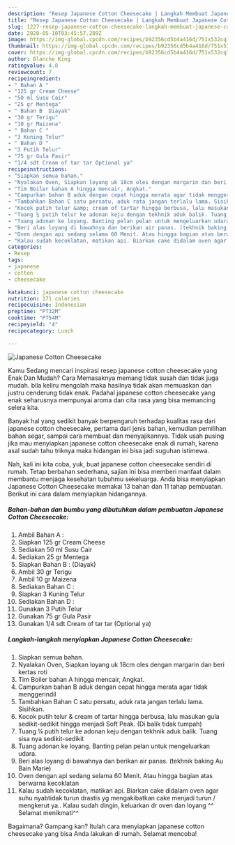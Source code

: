 ```yaml
---
description: "Resep Japanese Cotton Cheesecake | Langkah Membuat Japanese Cotton Cheesecake Yang Bikin Ngiler"
title: "Resep Japanese Cotton Cheesecake | Langkah Membuat Japanese Cotton Cheesecake Yang Bikin Ngiler"
slug: 1227-resep-japanese-cotton-cheesecake-langkah-membuat-japanese-cotton-cheesecake-yang-bikin-ngiler
date: 2020-05-10T03:45:57.289Z
image: https://img-global.cpcdn.com/recipes/b92356cd5b4a416d/751x532cq70/japanese-cotton-cheesecake-foto-resep-utama.jpg
thumbnail: https://img-global.cpcdn.com/recipes/b92356cd5b4a416d/751x532cq70/japanese-cotton-cheesecake-foto-resep-utama.jpg
cover: https://img-global.cpcdn.com/recipes/b92356cd5b4a416d/751x532cq70/japanese-cotton-cheesecake-foto-resep-utama.jpg
author: Blanche King
ratingvalue: 4.8
reviewcount: 7
recipeingredient:
- " Bahan A "
- "125 gr Cream Cheese"
- "50 ml Susu Cair"
- "25 gr Mentega"
- " Bahan B  Diayak"
- "30 gr Terigu"
- "10 gr Maizena"
- " Bahan C "
- "3 Kuning Telur"
- " Bahan D "
- "3 Putih Telur"
- "75 gr Gula Pasir"
- "1/4 sdt Cream of tar tar Optional ya"
recipeinstructions:
- "Siapkan semua bahan."
- "Nyalakan Oven, Siapkan loyang uk 18cm oles dengan margarin dan beri kertas roti"
- "Tim Boiler bahan A hingga mencair, Angkat."
- "Campurkan bahan B aduk dengan cepat hingga merata agar tidak menggerindil"
- "Tambahkan Bahan C satu persatu, aduk rata jangan terlalu lama. Sisihkan."
- "Kocok putih telur &amp; cream of tartar hingga berbusa, lalu masukan gula sedikit-sedikit hingga menjadi Soft Peak. (Di balik tidak tumpah)"
- "Tuang ¼ putih telur ke adonan keju dengan tekhnik aduk balik. Tuang sisa nya sedikit-sedikit"
- "Tuang adonan ke loyang. Banting pelan pelan untuk mengeluarkan udara."
- "Beri alas loyang di bawahnya dan berikan air panas. (tekhnik baking Au Bain Marie)"
- "Oven dengan api sedang selama 60 Menit. Atau hingga bagian atas berwarna kecoklatan"
- "Kalau sudah kecoklatan, matikan api. Biarkan cake didalam oven agar suhu nyabtidak turun drastis yg mengakibatkan cake menjadi turun / mengkerut ya.. Kalau sudah dingin, keluarkan dr oven dan loyang ^^ Selamat menikmati^^"
categories:
- Resep
tags:
- japanese
- cotton
- cheesecake

katakunci: japanese cotton cheesecake 
nutrition: 171 calories
recipecuisine: Indonesian
preptime: "PT32M"
cooktime: "PT54M"
recipeyield: "4"
recipecategory: Lunch

---
```



![Japanese Cotton Cheesecake](https://img-global.cpcdn.com/recipes/b92356cd5b4a416d/751x532cq70/japanese-cotton-cheesecake-foto-resep-utama.jpg)

Kamu Sedang mencari inspirasi resep japanese cotton cheesecake yang Enak Dan Mudah? Cara Memasaknya memang tidak susah dan tidak juga mudah. bila keliru mengolah maka hasilnya tidak akan memuaskan dan justru cenderung tidak enak. Padahal japanese cotton cheesecake yang enak seharusnya mempunyai aroma dan cita rasa yang bisa memancing selera kita.

Banyak hal yang sedikit banyak berpengaruh terhadap kualitas rasa dari japanese cotton cheesecake, pertama dari jenis bahan, kemudian pemilihan bahan segar, sampai cara membuat dan menyajikannya. Tidak usah pusing jika mau menyiapkan japanese cotton cheesecake enak di rumah, karena asal sudah tahu triknya maka hidangan ini bisa jadi suguhan istimewa.




Nah, kali ini kita coba, yuk, buat japanese cotton cheesecake sendiri di rumah. Tetap berbahan sederhana, sajian ini bisa memberi manfaat dalam membantu menjaga kesehatan tubuhmu sekeluarga. Anda bisa menyiapkan Japanese Cotton Cheesecake memakai 13 bahan dan 11 tahap pembuatan. Berikut ini cara dalam menyiapkan hidangannya.

<!--inarticleads1-->

##### Bahan-bahan dan bumbu yang dibutuhkan dalam pembuatan Japanese Cotton Cheesecake:

1. Ambil  Bahan A :
1. Siapkan 125 gr Cream Cheese
1. Sediakan 50 ml Susu Cair
1. Sediakan 25 gr Mentega
1. Siapkan  Bahan B : (Diayak)
1. Ambil 30 gr Terigu
1. Ambil 10 gr Maizena
1. Sediakan  Bahan C :
1. Siapkan 3 Kuning Telur
1. Sediakan  Bahan D :
1. Gunakan 3 Putih Telur
1. Gunakan 75 gr Gula Pasir
1. Gunakan 1/4 sdt Cream of tar tar (Optional ya)




<!--inarticleads2-->

##### Langkah-langkah menyiapkan Japanese Cotton Cheesecake:

1. Siapkan semua bahan.
1. Nyalakan Oven, Siapkan loyang uk 18cm oles dengan margarin dan beri kertas roti
1. Tim Boiler bahan A hingga mencair, Angkat.
1. Campurkan bahan B aduk dengan cepat hingga merata agar tidak menggerindil
1. Tambahkan Bahan C satu persatu, aduk rata jangan terlalu lama. Sisihkan.
1. Kocok putih telur &amp; cream of tartar hingga berbusa, lalu masukan gula sedikit-sedikit hingga menjadi Soft Peak. (Di balik tidak tumpah)
1. Tuang ¼ putih telur ke adonan keju dengan tekhnik aduk balik. Tuang sisa nya sedikit-sedikit
1. Tuang adonan ke loyang. Banting pelan pelan untuk mengeluarkan udara.
1. Beri alas loyang di bawahnya dan berikan air panas. (tekhnik baking Au Bain Marie)
1. Oven dengan api sedang selama 60 Menit. Atau hingga bagian atas berwarna kecoklatan
1. Kalau sudah kecoklatan, matikan api. Biarkan cake didalam oven agar suhu nyabtidak turun drastis yg mengakibatkan cake menjadi turun / mengkerut ya.. Kalau sudah dingin, keluarkan dr oven dan loyang ^^ Selamat menikmati^^




Bagaimana? Gampang kan? Itulah cara menyiapkan japanese cotton cheesecake yang bisa Anda lakukan di rumah. Selamat mencoba!
